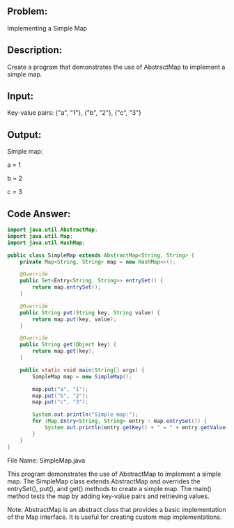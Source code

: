 ## Problem: 
Implementing a Simple Map

## Description: 
Create a program that demonstrates the use of AbstractMap to implement a simple map.

## Input:

Key-value pairs: {"a", "1"}, {"b", "2"}, {"c", "3"}

## Output:

Simple map:

a = 1

b = 2

c = 3

## Code Answer:
```Java
import java.util.AbstractMap;
import java.util.Map;
import java.util.HashMap;

public class SimpleMap extends AbstractMap<String, String> {
    private Map<String, String> map = new HashMap<>();

    @Override
    public Set<Entry<String, String>> entrySet() {
        return map.entrySet();
    }

    @Override
    public String put(String key, String value) {
        return map.put(key, value);
    }

    @Override
    public String get(Object key) {
        return map.get(key);
    }

    public static void main(String[] args) {
        SimpleMap map = new SimpleMap();

        map.put("a", "1");
        map.put("b", "2");
        map.put("c", "3");

        System.out.println("Simple map:");
        for (Map.Entry<String, String> entry : map.entrySet()) {
            System.out.println(entry.getKey() + " = " + entry.getValue());
        }
    }
}
```

File Name: SimpleMap.java

This program demonstrates the use of AbstractMap to implement a simple map. The SimpleMap class extends AbstractMap and overrides the entrySet(), put(), and get() methods to create a simple map. The main() method tests the map by adding key-value pairs and retrieving values.

Note: AbstractMap is an abstract class that provides a basic implementation of the Map interface. It is useful for creating custom map implementations.